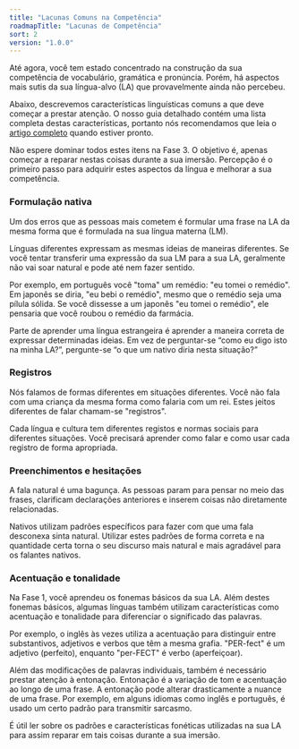 ```yaml
---
title: "Lacunas Comuns na Competência"
roadmapTitle: "Lacunas de Competência"
sort: 2
version: "1.0.0"
---
```


Até agora, você tem estado concentrado na construção da sua competência de vocabulário, gramática e pronúncia. Porém, há aspectos mais sutis da sua língua-alvo (LA) que provavelmente ainda não percebeu.

Abaixo, descrevemos características linguísticas comuns a que deve começar a prestar atenção. O nosso guia detalhado contém uma lista completa destas características, portanto nós recomendamos que leia o [artigo completo][competence-article] quando estiver pronto.

Não espere dominar todos estes itens na Fase 3. O objetivo é, apenas começar a reparar nestas coisas durante a sua imersão. Percepção é o primeiro passo para adquirir estes aspectos da língua e melhorar a sua competência.

### Formulação nativa
Um dos erros que as pessoas mais cometem é formular uma frase na LA da mesma forma que é formulada na sua língua materna (LM).

Línguas diferentes expressam as mesmas ideias de maneiras diferentes. Se você tentar transferir uma expressão da sua LM para a sua LA, geralmente não vai soar natural e pode até nem fazer sentido.

Por exemplo, em português você "toma" um remédio: "eu tomei o remédio". Em japonês se diria, "eu bebi o remédio", mesmo que o remédio seja uma pílula sólida. Se você dissesse a um japonês "eu tomei o remédio", ele pensaria que você roubou o remédio da farmácia.

Parte de aprender uma língua estrangeira é aprender a maneira correta de expressar determinadas ideias. Em vez de perguntar-se “como eu digo isto na minha LA?”, pergunte-se “o que um nativo diria nesta situação?”

### Registros
Nós falamos de formas diferentes em situações diferentes. Você não fala com uma criança da mesma forma como falaria com um rei. Estes jeitos diferentes de falar chamam-se "registros".

Cada língua e cultura tem diferentes registos e normas sociais para diferentes situações. Você precisará aprender como falar e como usar cada registro de forma apropriada.

### Preenchimentos e hesitações
A fala natural é uma bagunça. As pessoas param para pensar no meio das frases, clarificam declarações anteriores e inserem coisas não diretamente relacionadas.

Nativos utilizam padrões específicos para fazer com que uma fala desconexa sinta natural. Utilizar estes padrões de forma correta e na quantidade certa torna o seu discurso mais natural e mais agradável para os falantes nativos.

### Acentuação e tonalidade
Na Fase 1, você aprendeu os fonemas básicos da sua LA. Além destes fonemas básicos, algumas línguas também utilizam características como acentuação e tonalidade para diferenciar o significado das palavras.

Por exemplo, o inglês às vezes utiliza a acentuação para distinguir entre substantivos, adjetivos e verbos que têm a mesma grafia. "PER-fect" é um adjetivo (perfeito), enquanto "per-FECT" é verbo (aperfeiçoar).

Além das modificações de palavras individuais, também é necessário prestar atenção à entonação. Entonação é a variação de tom e acentuação ao longo de uma frase. A entonação pode alterar drasticamente a nuance de uma frase. Por exemplo, em alguns idiomas como inglês e português, é usado um certo padrão para transmitir sarcasmo.

É útil ler sobre os padrões e características fonéticas utilizadas na sua LA para assim reparar em tais coisas durante a sua imersão.


[competence-article]: /roadmap/stage-3/c/speaking-competence